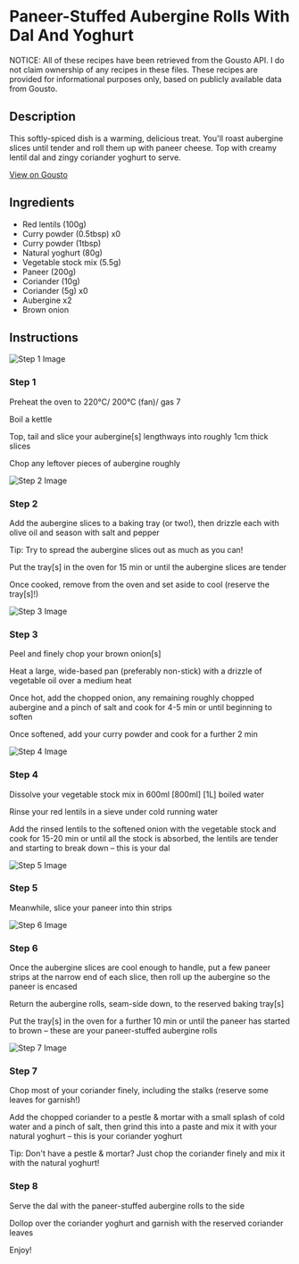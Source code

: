 # Paneer-Stuffed Aubergine Rolls With Dal And Yoghurt

NOTICE: All of these recipes have been retrieved from the Gousto API. I do not claim ownership of any recipes in these files. These recipes are provided for informational purposes only, based on publicly available data from Gousto.

## Description

This softly-spiced dish is a warming, delicious treat. You'll roast aubergine slices until tender and roll them up with paneer cheese. Top with creamy lentil dal and zingy coriander yoghurt to serve. 

[View on Gousto](https://www.gousto.co.uk/recipes/cookbook/paneer-stuffed-aubergine-rolls-with-dal)

## Ingredients

- Red lentils (100g)
- Curry powder (0.5tbsp) x0
- Curry powder (1tbsp)
- Natural yoghurt (80g)
- Vegetable stock mix (5.5g)
- Paneer (200g)
- Coriander (10g)
- Coriander (5g) x0
- Aubergine x2
- Brown onion

## Instructions

![Step 1 Image](https://production-media.gousto.co.uk/cms/recipe-step-image/step-1-1596538611894-x200.jpg)

### Step 1

Preheat the oven to 220°C/ 200°C (fan)/ gas 7

Boil a kettle

Top, tail and slice your aubergine[s] lengthways into roughly 1cm thick slices

Chop any leftover pieces of aubergine roughly

![Step 2 Image](https://production-media.gousto.co.uk/cms/recipe-step-image/step-2-1596538617631-x200.jpg)

### Step 2

Add the aubergine slices to a baking tray (or two!), then drizzle each with olive oil and season with salt and pepper

Tip: Try to spread the aubergine slices out as much as you can!

Put the tray[s] in the oven for 15 min or until the aubergine slices are tender

Once cooked, remove from the oven and set aside to cool (reserve the tray[s]!)

![Step 3 Image](https://production-media.gousto.co.uk/cms/recipe-step-image/step-3-1596538637657-x200.jpg)

### Step 3

Peel and finely chop your brown onion[s]

Heat a large, wide-based pan (preferably non-stick) with a drizzle of vegetable oil over a medium heat

Once hot, add the chopped onion, any remaining roughly chopped aubergine and a pinch of salt and cook for 4-5 min or until beginning to soften

Once softened, add your curry powder and cook for a further 2 min

![Step 4 Image](https://production-media.gousto.co.uk/cms/recipe-step-image/step-4-1596538655165-x200.jpg)

### Step 4

Dissolve your vegetable stock mix in 600ml <span class="text-purple">[800ml]</span><span class="text-danger"> [1L]</span> boiled water

Rinse your red lentils in a sieve under cold running water

Add the rinsed lentils to the softened onion with the vegetable stock and cook for 15-20 min or until all the stock is absorbed, the lentils are tender and starting to break down – this is your dal

![Step 5 Image](https://production-media.gousto.co.uk/cms/recipe-step-image/step-5-1596538678620-x200.jpg)

### Step 5

Meanwhile, slice your paneer into thin strips

![Step 6 Image](https://production-media.gousto.co.uk/cms/recipe-step-image/step-6-1596538686385-x200.jpg)

### Step 6

Once the aubergine slices are cool enough to handle, put a few paneer strips at the narrow end of each slice, then roll up the aubergine so the paneer is encased

Return the aubergine rolls, seam-side down, to the reserved baking tray[s]

Put the tray[s] in the oven for a further 10 min or until the paneer has started to brown – these are your paneer-stuffed aubergine rolls

![Step 7 Image](https://production-media.gousto.co.uk/cms/recipe-step-image/step-7-1596538710579-x200.jpg)

### Step 7

Chop most of your coriander finely, including the stalks (reserve some leaves for garnish!)

Add the chopped coriander to a pestle & mortar with a small splash of cold water and a pinch of salt, then grind this into a paste and mix it with your natural yoghurt – this is your coriander yoghurt

Tip: Don't have a pestle & mortar? Just chop the coriander finely and mix it with the natural yoghurt!

### Step 8

Serve the dal with the paneer-stuffed aubergine rolls to the side

Dollop over the coriander yoghurt and garnish with the reserved coriander leaves

Enjoy!

